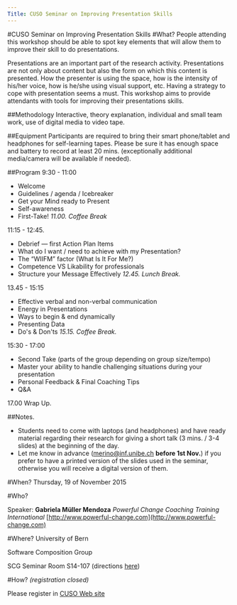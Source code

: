 ```yaml
---
Title: CUSO Seminar on Improving Presentation Skills
---
```

#CUSO Seminar on Improving Presentation Skills
#What?
People attending this workshop should be able to spot key elements that will
allow them to improve their skill to do presentations.

Presentations are an important part of the research activity. Presentations are not only about content but also the form on which this content is presented. How the presenter is using the space, how is the intensity of his/her voice, how is he/she using visual support, etc. Having a strategy to cope with presentation seems a must. This workshop aims to provide attendants with tools for improving their presentations skills.

##Methodology
Interactive, theory explanation, individual and small team work, use of digital media to video tape.

##Equipment
Participants are required to bring their smart phone/tablet and headphones for self-learning tapes. Please be sure it has enough space and battery to record at least 20 mins. (exceptionally additional media/camera will be available if needed).

##Program
9:30 - 11:00

- Welcome
- Guidelines /  agenda / Icebreaker
- Get your Mind ready to Present
- Self-awareness
- First-Take!
*11.00. Coffee Break*

11:15 - 12:45.

- Debrief &mdash; first Action Plan Items
- What do I want / need to achieve with my Presentation?  
- The “WIIFM” factor (What Is It For Me?)
- Competence VS Likability for professionals
- Structure your Message Effectively
*12.45. Lunch Break.*

13.45 - 15:15

- Effective verbal and non-verbal communication
- Energy in Presentations
- Ways to begin & end dynamically
- Presenting Data
- Do's & Don'ts
*15.15. Coffee Break.*

15:30 - 17:00

- Second Take (parts of the group depending on group size/tempo)
- Master your ability to handle challenging situations during your presentation
- Personal Feedback & Final Coaching Tips
- Q&A

17.00 Wrap Up.

##Notes. 

- Students need to come with laptops (and headphones) and have ready material regarding their research for giving a short talk (3 mins. / 3-4 slides) at the beginning of the day.
- Let me know in advance (<a href="mailto:merino@inf.unibe.ch">merino@inf.unibe.ch</a>
 **before 1st Nov.**) if you prefer to have a printed version of the slides used in the seminar, otherwise you will receive a digital version of them. 

#When?
Thursday, 19 of November 2015

#Who?

Speaker: **Gabriela Müller Mendoza** *Powerful Change Coaching Training International*
[http://www.powerful-change.com](http://www.powerful-change.com)

#Where?
University of Bern 

Software Composition Group

SCG Seminar Room S14-107 (directions [here](%base_url%/contact/maps))

#How? *(registration closed)*

Please register in [CUSO Web site](http://informatique.cuso.ch/index.php?id=2283&clear_cache=1&tx_displaycontroller[table]=members&tx_displaycontroller[showUid]=2175)
